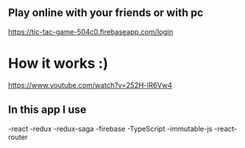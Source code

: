 ## Play online with your friends or with pc
https://tic-tac-game-504c0.firebaseapp.com/login

# How it works :)
https://www.youtube.com/watch?v=252H-lR6Vw4



## In this app I use
-react
-redux
-redux-saga
-firebase
-TypeScript
-immutable-js
-react-router


